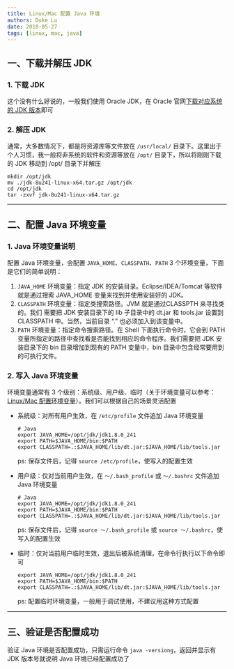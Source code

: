 ```yaml
---
title: Linux/Mac 配置 Java 环境
authors: Duke Lu
date: 2018-05-27
tags: [linux, mac, java]
---
```



## 一、下载并解压 JDK
### 1. 下载 JDK
这个没有什么好说的，一般我们使用 Oracle JDK，在 Oracle 官网[下载对应系统的 JDK 版本](https://www.oracle.com/java/technologies/javase-downloads.html)即可

### 2. 解压 JDK

通常，大多数情况下，都是将资源库等文件放在 `/usr/local/` 目录下。这里出于个人习惯，我一般将非系统的软件和资源等放在 `/opt/` 目录下，所以将刚刚下载的 JDK 移动到 /opt/ 目录下并解压
```
mkdir /opt/jdk
mv ./jdk-8u241-linux-x64.tar.gz /opt/jdk
cd /opt/jdk
tar -zxvf jdk-8u241-linux-x64.tar.gz
```

---

## 二、配置 Java 环境变量
### 1. Java 环境变量说明
配置 Java 环境变量，会配置 `JAVA_HOME`、`CLASSPATH`、`PATH` 3 个环境变量，下面是它们的简单说明：
1. `JAVA_HOME` 环境变量：指定 JDK 的安装目录。Eclipse/IDEA/Tomcat 等软件就是通过搜索 JAVA_HOME 变量来找到并使用安装好的 JDK。
2. `CLASSPATH` 环境变量：指定类搜索路径。JVM 就是通过CLASSPTH 来寻找类的。我们 需要把 JDK 安装目录下的 lib 子目录中的 dt.jar 和 tools.jar 设置到 CLASSPATH 中。当然，当前目录 “.” 也必须加入到该变量中。
3. `PATH` 环境变量：指定命令搜索路径。在 Shell 下面执行命令时，它会到 PATH 变量所指定的路径中查找看是否能找到相应的命令程序。我们需要把 JDK 安装目录下的 bin 目录增加到现有的 PATH 变量中，bin 目录中包含经常要用到的可执行文件。

### 2. 写入 Java 环境变量
环境变量通常有 3 个级别：系统级、用户级、临时（关于环境变量可以参考：[Linux/Mac 配置环境变量](https://www.cnblogs.com/dukelu/p/12351362.html)）。我们可以根据自己的场景灵活配置
- 系统级：对所有用户生效，在 `/etc/profile` 文件追加 Java 环境变量
  ```
  # Java
  export JAVA_HOME=/opt/jdk/jdk1.8.0_241
  export PATH=$JAVA_HOME/bin:$PATH
  export CLASSPATH=.:$JAVA_HOME/lib/dt.jar:$JAVA_HOME/lib/tools.jar  
  ```
  ps: 保存文件后，记得 `source /etc/profile`，使写入的配置生效

- 用户级：仅对当前用户生效，在 `～/.bash_profile` 或 `～/.bashrc` 文件追加 Java 环境变量
  ```
  # Java
  export JAVA_HOME=/opt/jdk/jdk1.8.0_241
  export PATH=$JAVA_HOME/bin:$PATH
  export CLASSPATH=.:$JAVA_HOME/lib/dt.jar:$JAVA_HOME/lib/tools.jar  
  ```
  ps: 保存文件后，记得 `source ～/.bash_profile` 或 `source ～/.bashrc`，使写入的配置生效

- 临时：仅对当前用户临时生效，退出后被系统清理，在命令行执行以下命令即可
  ```
  export JAVA_HOME=/opt/jdk/jdk1.8.0_241
  export PATH=$JAVA_HOME/bin:$PATH
  export CLASSPATH=.:$JAVA_HOME/lib/dt.jar:$JAVA_HOME/lib/tools.jar  
  ```
  ps: 配置临时环境变量，一般用于调试使用，不建议用这种方式配置

---

## 三、验证是否配置成功
验证 Java 环境是否配置成功，只需运行命令 `java -versiong`，返回并显示有 JDK 版本号就说明 Java 环境已经配置成功了
